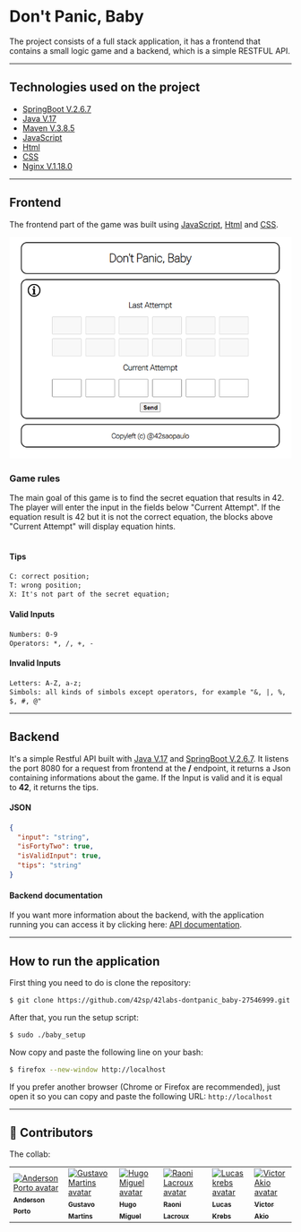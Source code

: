 # **Don't Panic, Baby**

The project consists of a full stack application, it has a frontend that contains a small logic game and a backend, which is a simple RESTFUL API.

---

## Technologies used on the project

- <a href="https://spring.io/projects/spring-boot">SpringBoot V.2.6.7</a><br>
- <a href="https://docs.oracle.com/en/java/javase/17/">Java V.17</a><br>
- <a href="https://maven.apache.org/">Maven V.3.8.5</a><br>
- <a href="https://developer.mozilla.org/pt-BR/docs/Web/JavaScript">JavaScript</a><br>
- <a href="https://developer.mozilla.org/en-US/docs/Web/HTML">Html</a><br>
- <a href="https://developer.mozilla.org/en-US/docs/Web/CSS">CSS</a><br>
- <a href="https://github.com/nginx/nginx/tree/e6b3a11581a8040baf7aded3319b0dec433b2461">Nginx V.1.18.0</a><br>

---

## Frontend

The frontend part of the game was built using <a href="https://www.javascript.com/">JavaScript</a>, <a href="https://developer.mozilla.org/en-US/docs/Web/HTML">Html</a> and <a href="https://developer.mozilla.org/en-US/docs/Web/CSS">CSS</a>.
	
<p align=center>
<img src="docs/img/GameImage.png" alt="Print of the game"/>
</p>

### Game rules

The main goal of this game is to find the secret equation that results in 42. The player will enter the input in the fields below "Current Attempt". If the equation result is 42 but it is not the correct equation, the blocks above "Current Attempt" will display equation hints. <br><br>

#### Tips
    C: correct position;
    T: wrong position;
    X: It's not part of the secret equation;

#### Valid Inputs
	Numbers: 0-9
	Operators: *, /, +, -

#### Invalid Inputs
	Letters: A-Z, a-z;
	Simbols: all kinds of simbols except operators, for example "&, |, %, $, #, @"

---

## Backend

It's a simple Restful API built with <a href="https://docs.oracle.com/en/java/javase/17/">Java V.17</a> and <a href="https://spring.io/projects/spring-boot">SpringBoot V.2.6.7</a>. It listens the port 8080 for a request from frontend at the **/** endpoint, it returns a Json containing informations about the game. If the Input is valid and it is equal to **42**, it returns the tips.

#### JSON
```json
{
  "input": "string",
  "isFortyTwo": true,
  "isValidInput": true,
  "tips": "string"
}
```

#### Backend documentation

If you want more information about the backend, with the application running you can access it by clicking here: <a href="http://localhost:8080/swagger-ui.html#/baby-controller/getEquationUsingGET">API documentation</a>.

---

## How to run the application

First thing you need to do is clone the repository:

```bash
$ git clone https://github.com/42sp/42labs-dontpanic_baby-27546999.git
```

After that, you run the setup script:

```bash
$ sudo ./baby_setup
```

Now copy and paste the following line on your bash:

```bash
$ firefox --new-window http://localhost
```

If you prefer another browser (Chrome or Firefox are recommended), just open it so you can copy and paste the following URL: `http://localhost`

---

## 🤝 Contributors

The collab:

<table>
  <tr>
    <td>
      <a href="https://github.com/andersonhsporto">
        <img src="https://avatars.githubusercontent.com/u/47704550?v=4" width="100px" alt="Anderson Porto avatar"/><br>
        <sub><b>Anderson Porto</b></sub>
      </a>
    </td>
    <td>
      <a href="https://github.com/gustavdlima">
        <img src="https://avatars.githubusercontent.com/u/50471218?v=4" width="100px" alt="Gustavo Martins avatar"/><br>
        <sub><b>Gustavo Martins</b></sub>
      </a>
    </td>
    <td>
      <a href="https://github.com/hmigl">
        <img src="https://avatars.githubusercontent.com/u/88746406?v=4" width="100px" alt="Hugo Miguel avatar"/><br>
        <sub><b>Hugo Miguel</b></sub>
      </a>
    </td>
    <td>
      <a href="https://github.com/LacrouxRaoni">
        <img src="https://avatars.githubusercontent.com/u/81537154?v=4" width="100px" alt="Raoni Lacroux avatar"/><br>
        <sub><b>Raoni Lacroux</b></sub>
      </a>
    </td>
    <td>
      <a href="https://github.com/KrebsCoder">
        <img src="https://avatars.githubusercontent.com/u/69386576?v=4" width="100px" alt="Lucas krebs avatar"/><br>
        <sub><b>Lucas Krebs</b></sub>
      </a>
    </td>
    <td>
      <a href="https://github.com/Victor-Akio">
        <img src="https://avatars.githubusercontent.com/u/50342607?v=4" width="100px" alt="Victor Akio avatar"/><br>
        <sub><b>Victor Akio</b></sub>
      </a>
    </td>
  </tr>
</table>
